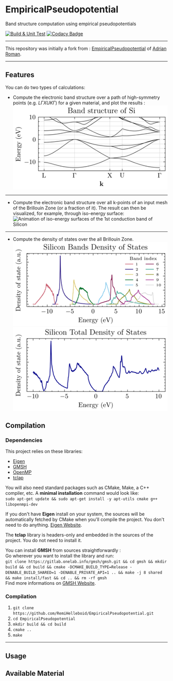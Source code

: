# EmpiricalPseudopotential

Band structure computation using empirical pseudopotentials

[![Build & Unit Test](https://github.com/RemiHelleboid/EmpiricalPseudopotential/actions/workflows/build_code.yaml/badge.svg)](https://github.com/RemiHelleboid/EmpiricalPseudopotential/actions/workflows/build_code.yaml)
[![Codacy Badge](https://app.codacy.com/project/badge/Grade/da70f725be754c928f4506a2bf86caea)](https://www.codacy.com/gh/RemiHelleboid/EmpiricalPseudopotential/dashboard?utm_source=github.com&utm_medium=referral&utm_content=RemiHelleboid/EmpiricalPseudopotential&utm_campaign=Badge_Grade)

---

This repository was initially a fork from : [EmpiricalPseudopotential](https://github.com/aromanro/EmpiricalPseudopotential) of [Adrian Roman](https://compphys.go.ro/empirical-pseudopotential/).

---

## Features

You can do two types of calculations:

- Compute the electronic band structure over a path of high-symmetry points (e.g. $L\Gamma X U K \Gamma$) for a given material, and plot the results :  
  ![Silicon Band Structure over LGXUG path](doc/EEP_Si_nb_bands_16_path_LGXUG_size_basis_181.png "SiliconBandStructure")

---

- Compute the electronic band structure over all k-points of an input mesh of the Brillouin Zone (or a fraction of it). The result can then be visualized, for example, through iso-energy surface:
  ![Animation of iso-energy surfaces of the 1st conduction band of Silicon](doc/rotation_animation_4th_band_iso.gif "Silicon1stCB_isoenergy")

---

- Compute the density of states over the all Brillouin Zone.
  ![Silicon Density of States For 10 Bands](doc/DOS_PER_BAND_DOS_bz_mesh_1_mediumEEP_Si_nb_bands_10_path__size_basis_137_all_bands.png "SiliconODS10Bands")
  ![Silicon Totoal Density of States](doc/DOS_TOTAL_DOS_bz_mesh_1_mediumEEP_Si_nb_bands_10_path__size_basis_137_all_bands.png "SiliconDOSTOTALBands")

## Compilation

### Dependencies

This project relies on these libraries:

- [Eigen](https://eigen.tuxfamily.org)
- [GMSH](https://gmsh.info/)
- [OpenMP](https://www.openmp.org/)
- [tclap](http://tclap.sourceforge.net/)

You will also need standard packages such as CMake, Make, a C++ compiler, etc.
A **minimal installation** command would look like:  
`sudo apt-get update && sudo apt-get install -y apt-utils cmake g++ libopenmpi-dev`

If you don't have **Eigen** install on your system, the sources will be automatically fetched by CMake when you'll compile the project. You don't need to do anything. [Eigen Website](https://eigen.tuxfamily.org).

The **tclap** library is headers-only and embedded in the sources of the project.
You do not need to install it.

You can install **GMSH** from sources straightforwardly :  
Go wherever you want to install the library and run:  
`git clone https://gitlab.onelab.info/gmsh/gmsh.git && cd gmsh && mkdir build && cd build && cmake -DCMAKE_BUILD_TYPE=Release -DENABLE_BUILD_SHARED=1 -DENABLE_PRIVATE_API=1 .. && make -j 8 shared && make install/fast && cd .. && rm -rf gmsh `  
Find more informations on [GMSH Website](https://gmsh.info/).

### Compilation

1. `git clone https://github.com/RemiHelleboid/EmpiricalPseudopotential.git`
2. `cd EmpiricalPseudopotential`
3. `mkdir build && cd build`
4. `cmake ..`
5. `make`

---

## Usage

## Available Material
